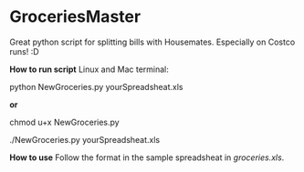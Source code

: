 # GroceriesMaster
Great python script for splitting bills with Housemates. Especially on Costco runs! :D

**How to run script**
Linux and Mac terminal:

python NewGroceries.py yourSpreadsheat.xls 

**or**

chmod u+x NewGroceries.py

./NewGroceries.py yourSpreadsheat.xls

**How to use**
Follow the format in the sample spreadsheat in *groceries.xls*.
